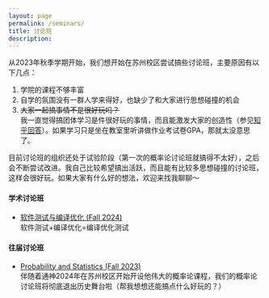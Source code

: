 ```yaml
---
layout: page
permalink: /seminars/
title: 讨论班
description: 
---
```


从2023年秋季学期开始，我们想开始在苏州校区尝试搞些讨论班，主要原因有以下几点：

1. 学院的课程不够丰富
2. 自学的氛围没有一群人学来得好，也缺少了和大家进行思想碰撞的机会
3. ~~大家一起搞事情不是很好玩吗？~~<br>我一直觉得搞团体学习是件很好玩的事情，而且能激发大家的创造性（参见[知乎回答](https://www.zhihu.com/question/26578272/answer/2626811849)）。如果学习只是坐在教室里听讲做作业考试卷GPA，那就太没意思了。

目前讨论班的组织还处于试验阶段（第一次的概率论讨论班就搞得不太好），之后会不断尝试改进。我自己比较希望搞出活跃，而且能有比较多思想碰撞的讨论班，这样会很好玩。如果大家有什么好的想法，欢迎来找我聊聊～

#### 学术讨论班

- [软件测试与编译优化 (Fall 2024)](https://niuxintao.github.io/courses/2024Fall-Seminar/)<br>软件测试+编译优化=编译优化测试

#### 往届讨论班

- [Probability and Statistics (Fall 2023)](/seminars/2023Fall-Probability/)<br>伴随着通神2024年在苏州校区开始开设他伟大的概率论课程，我们的概率论讨论班将彻底退出历史舞台啦（帮我想想还能搞点什么好玩的？）
